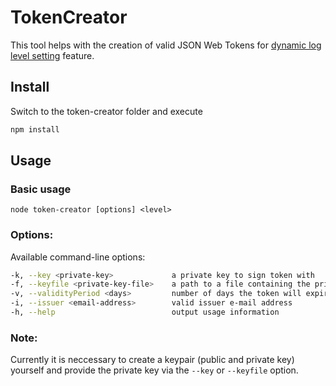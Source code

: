 # TokenCreator

This tool helps with the creation of valid JSON Web Tokens for [dynamic log level setting](https://github.com/SAP/cf-nodejs-logging-support#dynamic-log-levels) feature. 

## Install
Switch to the token-creator folder and execute
```sh
npm install
```

## Usage
### Basic usage
```node token-creator [options] <level>```

### Options:
Available command-line options:
```sh
-k, --key <private-key>             a private key to sign token with
-f, --keyfile <private-key-file>    a path to a file containing the private key
-v, --validityPeriod <days>         number of days the token will expire after
-i, --issuer <email-address>        valid issuer e-mail address
-h, --help                          output usage information
```

### Note:
Currently it is neccessary to create a keypair (public and private key) yourself and provide the private key via the ```--key``` or ```--keyfile``` option. 
